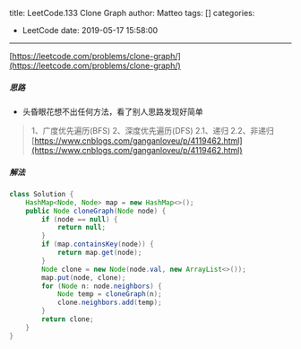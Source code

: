 title: LeetCode.133 Clone Graph
author: Matteo
tags: []
categories:
  - LeetCode
date: 2019-05-17 15:58:00
---
[https://leetcode.com/problems/clone-graph/](https://leetcode.com/problems/clone-graph/)
##### 思路
* 头昏眼花想不出任何方法，看了别人思路发现好简单
>1、广度优先遍历(BFS)
2、深度优先遍历(DFS)
2.1、递归
2.2、非递归
[https://www.cnblogs.com/ganganloveu/p/4119462.html](https://www.cnblogs.com/ganganloveu/p/4119462.html)
##### 解法
```java
class Solution {
    HashMap<Node, Node> map = new HashMap<>();
    public Node cloneGraph(Node node) {
        if (node == null) {
            return null;
        }
        if (map.containsKey(node)) {
            return map.get(node);
        }
        Node clone = new Node(node.val, new ArrayList<>());
        map.put(node, clone);
        for (Node n: node.neighbors) {
            Node temp = cloneGraph(n);
            clone.neighbors.add(temp);
        }
        return clone;
    }
}
```